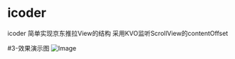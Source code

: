 # icoder
icoder 简单实现京东推拉View的结构
采用KVO监听ScrollView的contentOffset


#3-效果演示图
![Image](https://github.com/icoder20150719/icoder/tree/master/demoGif/r2.gif)